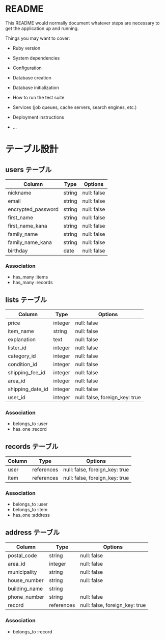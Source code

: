 # README

This README would normally document whatever steps are necessary to get the
application up and running.

Things you may want to cover:

* Ruby version

* System dependencies

* Configuration

* Database creation

* Database initialization

* How to run the test suite

* Services (job queues, cache servers, search engines, etc.)

* Deployment instructions

* ...

# テーブル設計

## users テーブル

| Column   | Type   | Options     |
| -------- | ------ | ----------- |
| nickname     | string | null: false |
| email    | string | null: false |
| encrypted_password | string | null: false |
| first_name | string | null: false |
| first_name_kana | string | null: false |
| family_name | string | null: false |
| family_name_kana    | string | null: false |
| birthday    | date | null: false |

### Association

- has_many :items
- has_many :records


## lists テーブル

| Column | Type   | Options     |
| ------ | ------ | ----------- |
| price   | integer | null: false |
| item_name   | string | null: false |
| explanation   | text | null: false |
| lister_id   | integer | null: false |
| category_id   | integer | null: false |
| condition_id   | integer | null: false |
| shipping_fee_id   | integer | null: false |
| area_id   | integer | null: false |
| shipping_date_id   | integer | null: false |
| user_id   | integer | null: false, foreign_key: true |
  

### Association

- belongs_to :user
- has_one :record


## records テーブル

| Column | Type       | Options                        |
| ------ | ---------- | ------------------------------ |
| user   | references | null: false, foreign_key: true |
| item   | references | null: false, foreign_key: true |

### Association


- belongs_to :user
- belongs_to :item
- has_one :address


## address テーブル

| Column  | Type       | Options                        |
| ------- | ---------- | ------------------------------ |
| postal_code | string     | null: false    |
| area_id    | integer | null: false             |
| municipality    | string | null: false               |
| house_number    | string | null: false               |
| building_name    | string |           |
| phone_number    | string | null: false               |
| record    | references | null: false, foreign_key: true |


### Association


- belongs_to :record

